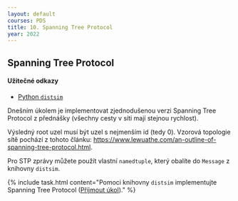 ```yaml
---
layout: default
courses: PDS
title: 10. Spanning Tree Protocol
year: 2022
---
```


## Spanning Tree Protocol

#### Užitečné odkazy
* [Python `distsim`](https://github.com/mikulatomas/distsim)

Dnešním úkolem je implementovat zjednodušenou verzi Spanning Tree Protocol z přednášky (všechny cesty v síti mají stejnou rychlost).

Výsledný root uzel musí být uzel s nejmenším id (tedy 0). Vzorová topologie sítě pochází z tohoto článku: https://www.lewuathe.com/an-outline-of-spanning-tree-protocol.html.

Pro STP zprávy můžete použít vlastní `namedtuple`, který obalíte do `Message` z knihovny `distsim`.

{% include task.html content="Pomoci knihovny <code>distsim</code> implementujte Spanning Tree Protocol (<a href='https://classroom.github.com/a/_WxTyS1A'>Příjmout úkol</a>)." %}
